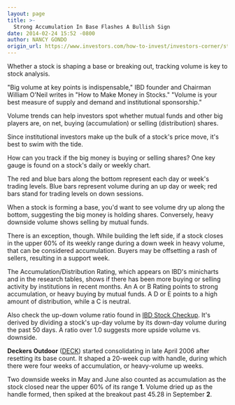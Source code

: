 ```yaml
---
layout: page
title: >-
  Strong Accumulation In Base Flashes A Bullish Sign
date: 2014-02-24 15:52 -0800
author: NANCY GONDO
origin_url: https://www.investors.com/how-to-invest/investors-corner/strong-accumulation-in-base-flashes-bullish-sign/
---
```


Whether a stock is shaping a base or breaking out, tracking volume is key to stock analysis.

"Big volume at key points is indispensable," IBD founder and Chairman William O'Neil writes in "How to Make Money in Stocks." "Volume is your best measure of supply and demand and institutional sponsorship."

Volume trends can help investors spot whether mutual funds and other big players are, on net, buying (accumulation) or selling (distribution) shares.

Since institutional investors make up the bulk of a stock's price move, it's best to swim with the tide.

How can you track if the big money is buying or selling shares? One key gauge is found on a stock's daily or weekly chart.

The red and blue bars along the bottom represent each day or week's trading levels. Blue bars represent volume during an up day or week; red bars stand for trading levels on down sessions.

When a stock is forming a base, you'd want to see volume dry up along the bottom, suggesting the big money is holding shares. Conversely, heavy downside volume shows selling by mutual funds.

There is an exception, though. While building the left side, if a stock closes in the upper 60% of its weekly range during a down week in heavy volume, that can be considered accumulation. Buyers may be offsetting a rash of sellers, resulting in a support week.

The Accumulation/Distribution Rating, which appears on IBD's minicharts and in the research tables, shows if there has been more buying or selling activity by institutions in recent months. An A or B Rating points to strong accumulation, or heavy buying by mutual funds. A D or E points to a high amount of distribution, while a C is neutral.

Also check the up-down volume ratio found in [IBD Stock Checkup](http://research.investors.com/stockcheckup.aspx). It's derived by dividing a stock's up-day volume by its down-day volume during the past 50 days. A ratio over 1.0 suggests more upside volume vs. downside.

**Deckers Outdoor** ([DECK](https://research.investors.com/quote.aspx?symbol=DECK)) started consolidating in late April 2006 after resetting its base count. It shaped a 20-week cup with handle, during which there were four weeks of accumulation, or heavy-volume up weeks.

Two downside weeks in May and June also counted as accumulation as the stock closed near the upper 60% of its range **1**. Volume dried up as the handle formed, then spiked at the breakout past 45.28 in September **2**.

